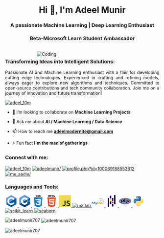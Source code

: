 <h1 align="center">Hi 👋, I'm Adeel Munir</h1>
<h3 align="center">A passionate Machine Learning | Deep Learning Enthusiast</h3>
<h3 align="center">Beta-Microsoft Learn Student Ambassador</h3>
<br>
<img align="right" alt="Coding" width="400" src="https://media.tenor.com/rePDfDWO3XoAAAAd/hacking.gif">

<h3 align="centre">Transforming Ideas into Intelligent Solutions:</h3>
<p style="text-align: justify;">Passionate AI and Machine Learning enthusiast with a flair for developing cutting edge technologies. Experienced in crafting and refining models, always eager to explore new algorithms and techniques. Committed to open-source contributions and tech community collaboration. Join me on a journey of innovation and future transformation!</p>

<p align="left"> <a href="https://twitter.com/adeel_10m" target="blank"><img src="https://img.shields.io/twitter/follow/adeel_10m?logo=twitter&style=for-the-badge" alt="adeel_10m" /></a> </p>

- 👯 I’m looking to collaborate on **Machine Learning Projects**

- 💬 Ask me about **AI / Machine Learning / Data Science**

- 📫 How to reach me **adeelmodernite@gmail.com**

- ⚡ Fun fact **I'm the man of gatherings**

<h3 align="left">Connect with me:</h3>
<p align="left">
<a href="https://twitter.com/adeel_10m" target="blank"><img align="center" src="https://raw.githubusercontent.com/rahuldkjain/github-profile-readme-generator/master/src/images/icons/Social/twitter.svg" alt="adeel_10m" height="30" width="40" /></a>
<a href="https://linkedin.com/in/adeelmunir/" target="blank"><img align="center" src="https://raw.githubusercontent.com/rahuldkjain/github-profile-readme-generator/master/src/images/icons/Social/linked-in-alt.svg" alt="adeelmunir/" height="30" width="40" /></a>
<a href="https://fb.com/profile.php?id=100069188553612" target="blank"><img align="center" src="https://raw.githubusercontent.com/rahuldkjain/github-profile-readme-generator/master/src/images/icons/Social/facebook.svg" alt="profile.php?id=100069188553612" height="30" width="40" /></a>
<a href="https://instagram.com/me_aadie/" target="blank"><img align="center" src="https://raw.githubusercontent.com/rahuldkjain/github-profile-readme-generator/master/src/images/icons/Social/instagram.svg" alt="me_aadie/" height="30" width="40" /></a>
</p>

<h3 align="left">Languages and Tools:</h3>
<p align="left"> <a href="https://www.cprogramming.com/" target="_blank" rel="noreferrer"> <img src="https://raw.githubusercontent.com/devicons/devicon/master/icons/c/c-original.svg" alt="c" width="40" height="40"/> </a> <a href="https://www.w3schools.com/cpp/" target="_blank" rel="noreferrer"> <img src="https://raw.githubusercontent.com/devicons/devicon/master/icons/cplusplus/cplusplus-original.svg" alt="cplusplus" width="40" height="40"/> </a> <a href="https://www.w3schools.com/css/" target="_blank" rel="noreferrer"> <img src="https://raw.githubusercontent.com/devicons/devicon/master/icons/css3/css3-original-wordmark.svg" alt="css3" width="40" height="40"/> </a> <a href="https://www.w3.org/html/" target="_blank" rel="noreferrer"> <img src="https://raw.githubusercontent.com/devicons/devicon/master/icons/html5/html5-original-wordmark.svg" alt="html5" width="40" height="40"/> </a> <a href="https://developer.mozilla.org/en-US/docs/Web/JavaScript" target="_blank" rel="noreferrer"> <img src="https://raw.githubusercontent.com/devicons/devicon/master/icons/javascript/javascript-original.svg" alt="javascript" width="40" height="40"/> </a> <a href="https://www.mathworks.com/" target="_blank" rel="noreferrer"> <img src="https://upload.wikimedia.org/wikipedia/commons/2/21/Matlab_Logo.png" alt="matlab" width="40" height="40"/> </a> <a href="https://www.mysql.com/" target="_blank" rel="noreferrer"> <img src="https://raw.githubusercontent.com/devicons/devicon/master/icons/mysql/mysql-original-wordmark.svg" alt="mysql" width="40" height="40"/> </a> <a href="https://pandas.pydata.org/" target="_blank" rel="noreferrer"> <img src="https://raw.githubusercontent.com/devicons/devicon/2ae2a900d2f041da66e950e4d48052658d850630/icons/pandas/pandas-original.svg" alt="pandas" width="40" height="40"/> </a> <a href="https://www.php.net" target="_blank" rel="noreferrer"> <img src="https://raw.githubusercontent.com/devicons/devicon/master/icons/php/php-original.svg" alt="php" width="40" height="40"/> </a> <a href="https://www.python.org" target="_blank" rel="noreferrer"> <img src="https://raw.githubusercontent.com/devicons/devicon/master/icons/python/python-original.svg" alt="python" width="40" height="40"/> </a> <a href="https://scikit-learn.org/" target="_blank" rel="noreferrer"> <img src="https://upload.wikimedia.org/wikipedia/commons/0/05/Scikit_learn_logo_small.svg" alt="scikit_learn" width="40" height="40"/> </a> <a href="https://seaborn.pydata.org/" target="_blank" rel="noreferrer"> <img src="https://seaborn.pydata.org/_images/logo-mark-lightbg.svg" alt="seaborn" width="40" height="40"/> </a> </p>

<p><img align="left" src="https://github-readme-stats.vercel.app/api/top-langs?username=adeelmunir707&show_icons=true&locale=en&layout=compact" alt="adeelmunir707" /></p>

<p>&nbsp;<img align="center" src="https://github-readme-stats.vercel.app/api?username=adeelmunir707&show_icons=true&locale=en" alt="adeelmunir707" /></p>

<p><img align="center" src="https://github-readme-streak-stats.herokuapp.com/?user=adeelmunir707&" alt="adeelmunir707" /></p>

